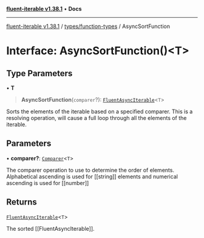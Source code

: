 [**fluent-iterable v1.38.1**](../../../README.md) • **Docs**

***

[fluent-iterable v1.38.1](../../../README.md) / [types/function-types](../README.md) / AsyncSortFunction

# Interface: AsyncSortFunction()\<T\>

## Type Parameters

• **T**

> **AsyncSortFunction**(`comparer`?): [`FluentAsyncIterable`](../../../index/interfaces/FluentAsyncIterable.md)\<`T`\>

Sorts the elements of the iterable based on a specified comparer. This is a resolving operation, will cause a full loop through all the elements of the iterable.

## Parameters

• **comparer?**: [`Comparer`](../../../index/interfaces/Comparer.md)\<`T`\>

The comparer operation to use to determine the order of elements. Alphabetical ascending is used for [[string]] elements and numerical ascending is used for [[number]]

## Returns

[`FluentAsyncIterable`](../../../index/interfaces/FluentAsyncIterable.md)\<`T`\>

The sorted [[FluentAsyncIterable]].
